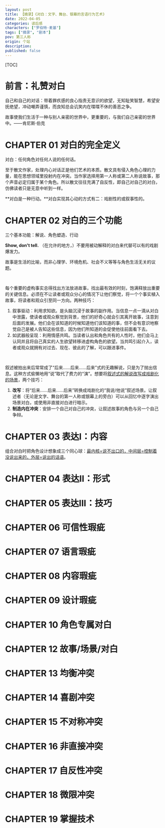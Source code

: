 ```yaml
---
layout: post
title: 【摘录】《对白：文字、舞台、银幕的言语行为艺术》
date: 2022-04-05
categories: 读后感
characters: ["罗伯特·麦基"]
tags: ["摘录", "剧本"]
pov: 第三人称
origin: 个站
description: 
published: false
---
```


[TOC]

# 前言：礼赞对白

自己和自己的对话：带着罪疚感的良心指责无意识的欲望，无知耻笑智慧，希望安抚绝望，冲动嘲弄谨慎，而良知总会讥笑内在喋喋不休的善恶之争。

故事使我们生活于一种与别人亲密的世界中，更重要的，与我们自己亲密的世界中。——肯尼斯·伯克

# CHAPTER 01 对白的完全定义

对白：任何角色对任何人说的任何话。

至于散文作家，处理内心对话正是他们艺术的本质。散文具有侵入角色心理的力量，能在思想领域里投射内在冲突。当作家选择用第一人称或第二人称说故事，那个声音必定归属于某个角色。所以散文往往充满了自反性，即自己对自己的对白，仿佛读者只是无意中听到一样。

**对白是一种行动。**对白实现其心动的方式有二：戏剧性的或叙事性的。

# CHAPTER 02 对白的三个功能

三个基本功能：解说、角色塑造、行动

**Show, don't tell.** （在允许的地方，）不要用被动解释的对白来代替可以有的戏剧爆发力。

故事是生活的比喻，而非心理学、环境危机、社会不义等等与角色生活无关的议题。

<br>

每个重要的虚构事实总得找出方法放进故事，找出最有效的时刻，饱满释放出重要的关键信息。必须在不让读者或观众分心的情况下让他们察觉，将一个个事实植入故事，将读者和观众引至同一方向。两种技巧：

1. 叙事驱动：利用求知欲。是头脑沉浸于故事的副作用。当信息一点一滴从对白中泄露，使读者或观众察觉到背景，他们的好奇心就会引其离开故事，注意到后面的发展。他们会在该知道的时候知道他们该知道的事，但不会有意识地察觉自己是被人告知这些信息，因为他们所知道的会促使他往前面看下去。
2. 如武器般呈现：利用情感共鸣。当读者认出和角色共有的人性时，他们会马上认同并且将自己真实的人生欲望转移进虚构角色的欲望。当共鸣引起介入，读者或观众就拥有对过去、现在、彼此的了解，可以跟进事件。

<br>

叙述被拍出来后常常成了“后来……后来……后来”式的无趣解说，只是为了抛出信息。这种方式偷懒地用“说”取代了费力的“演”。想要将<u>叙述式的解说改写成戏剧化的场景</u>，两个技巧：

1. **改写**：将“后来……后来……后来”转换成戏剧化的“我说/他说”叙述场景。让叙述者（无论是文字、舞台的第一人称或银幕上的旁白）可以从回忆中逐字演出场景对白，或使用非直接对白进行暗示。
1. **制造内在冲突**：安排一个自己对自己的冲突，让叙述故事的角色与另一个自己争辩。

# CHAPTER 03 表达I：内容

组合对白时把角色设计想象成三个同心球：<u>最内核=说不出口的，中间层=控制着没说出来的，外层=说出的话语</u>。

# CHAPTER 04 表达II：形式

# CHAPTER 05 表达III：技巧

# CHAPTER 06 可信性瑕疵

# CHAPTER 07 语言瑕疵

# CHAPTER 08 内容瑕疵

# CHAPTER 09 设计瑕疵

# CHAPTER 10 角色专属对白

# CHAPTER 12 故事/场景/对白

# CHAPTER 13 均衡冲突

# CHAPTER 14 喜剧冲突

# CHAPTER 15 不对称冲突

# CHAPTER 16 非直接冲突

# CHAPTER 17 自反性冲突

# CHAPTER 18 微限冲突

# CHAPTER 19 掌握技术

